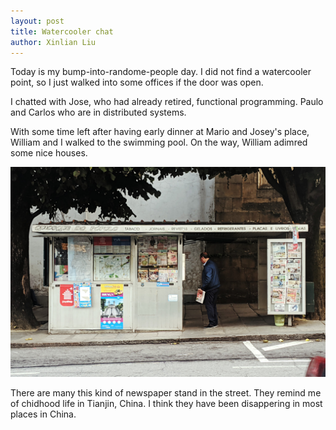 ```yaml
---
layout: post
title: Watercooler chat
author: Xinlian Liu
---
```


Today is my bump-into-randome-people day.  I did not find a watercooler point, so I just walked into some offices if the door was open.

I chatted with Jose, who had already retired, functional programming.  Paulo and Carlos who are in distributed systems.

With some time left after having early dinner at Mario and Josey's place, William and I walked to the swimming pool.  On the way, William adimred some nice houses.

![](/images/MVIMG_20191008_082138.jpg)

There are many this kind of newspaper stand in the street.  They remind me of chidhood life in Tianjin, China.  I think they have been disappering in most places in China.

